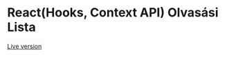 
<h1>React(Hooks, Context API) Olvasási Lista</h1>
<p><a href="https://react-olvasasi-lista.netlify.com/">Live version</a></p>
